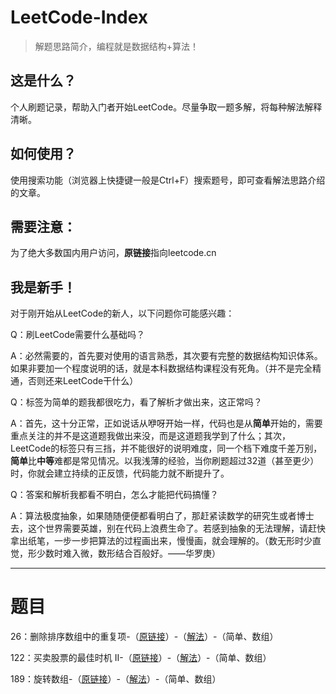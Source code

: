 # LeetCode-Index

> 解题思路简介，编程就是数据结构+算法！





## 这是什么？

个人刷题记录，帮助入门者开始LeetCode。尽量争取一题多解，将每种解法解释清晰。

## 如何使用？

使用搜索功能（浏览器上快捷键一般是Ctrl+F）搜索题号，即可查看解法思路介绍的文章。

## 需要注意：

为了绝大多数国内用户访问，**原链接**指向leetcode.cn

## 我是新手！

对于刚开始从LeetCode的新人，以下问题你可能感兴趣：

Q：刷LeetCode需要什么基础吗？

A：必然需要的，首先要对使用的语言熟悉，其次要有完整的数据结构知识体系。如果非要加一个程度说明的话，就是本科数据结构课程没有死角。（并不是完全精通，否则还来LeetCode干什么）

Q：标签为简单的题我都很吃力，看了解析才做出来，这正常吗？

A：首先，这十分正常，正如说话从咿呀开始一样，代码也是从**简单**开始的，需要重点关注的并不是这道题我做出来没，而是这道题我学到了什么；其次，LeetCode的标签只有三挡，并不能很好的说明难度，同一个档下难度千差万别，**简单**比**中等**难都是常见情况。以我浅薄的经验，当你刷题超过32道（甚至更少）时，你就会建立持续的正反馈，代码能力就不断提升了。

Q：答案和解析我都看不明白，怎么才能把代码搞懂？

A：算法极度抽象，如果随随便便都看明白了，那赶紧读数学的研究生或者博士去，这个世界需要英雄，别在代码上浪费生命了。若感到抽象的无法理解，请赶快拿出纸笔，一步一步把算法的过程画出来，慢慢画，就会理解的。（数无形时少直觉，形少数时难入微，数形结合百般好。——华罗庚）

---

# 题目

26：删除排序数组中的重复项-（[原链接](https://leetcode-cn.com/problems/remove-duplicates-from-sorted-array/)）-（[解法](./problems/26/26.md)）-（简单、数组）

122：买卖股票的最佳时机 II-（[原链接](https://leetcode-cn.com/problems/best-time-to-buy-and-sell-stock-ii/)）-（[解法](./problems/122/122.md)）-（简单、数组）

189：旋转数组-（[原链接](https://leetcode-cn.com/problems/rotate-array/)）-（[解法](./problems/190/189.md)）-（简单、数组）